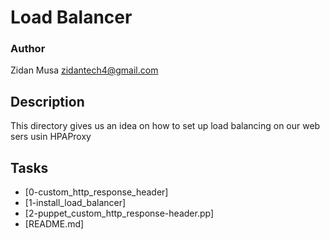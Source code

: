 # Load Balancer
### Author
Zidan Musa <zidantech4@gmail.com>

## Description
This directory gives us an idea on how to set up load balancing on our web sers
usin HPAProxy

## Tasks
* [0-custom_http_response_header]
* [1-install_load_balancer]
* [2-puppet_custom_http_response-header.pp]
* [README.md]
